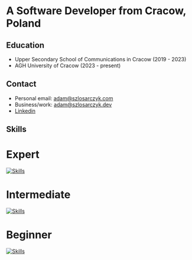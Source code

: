 # A Software Developer from Cracow, Poland

## Education
- Upper Secondary School of Communications in Cracow (2019 - 2023)
- AGH University of Cracow (2023 - present)

## Contact
- Personal email: adam@szlosarczyk.com
- Business/work: adam@szlosarczyk.dev
- [Linkedin](https://www.linkedin.com/in/adam-szl%C3%B3sarczyk-34891025b/)

## Skills
# Expert
[![Skills](https://skillicons.dev/icons?i=git,github,androidstudio,java,kotlin&perline=5)](https://skillicons.dev)
# Intermediate
[![Skills](https://skillicons.dev/icons?i=html,css,tailwindcss,python,nodejs,javascript,typescript,svelte,vue,react&perline=5)](https://skillicons.dev)
# Beginner
[![Skills](https://skillicons.dev/icons?i=docker,django,flask,dart,flutter&perline=5)](https://skillicons.dev)
